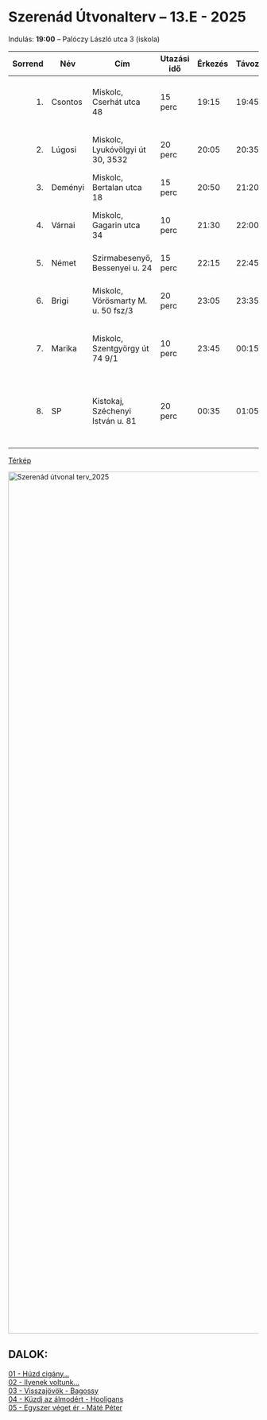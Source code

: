 # Szerenád Útvonalterv – 13.E - 2025

Indulás: **19:00** – Palóczy László utca 3 (iskola)

| Sorrend | Név            | Cím                                    | Utazási idő | Érkezés | Távozás | Megjegyzés                                                                 |
|--------:|----------------|----------------------------------------|-------------|---------|---------|---------------------------------------------------------------------------|
| 1.     | Csontos         | Miskolc, Cserhát utca 48               | 15 perc     | 19:15   | 19:45   | Van kisgyerek, **maximum este 9-ig**, **bemehetünk**.                     |
| 2.     | Lúgosi          | Miskolc, Lyukóvölgyi út 30, 3532       | 20 perc     | 20:05   | 20:35   | Kisgyerek, **bemehetünk**, **előtte hívni kell**.                         |
| 3.     | Deményi         | Miskolc, Bertalan utca 18              | 15 perc     | 20:50   | 21:20   | Nincs kisgyerek, **bemehetünk**.                                          |
| 4.     | Várnai          | Miskolc, Gagarin utca 34               | 10 perc     | 21:30   | 22:00   | Kisgyerek, **csak este 8 után**, **kijön hozzánk**.                       |
| 5.     | Német           | Szirmabesenyő, Bessenyei u. 24         | 15 perc     | 22:15   | 22:45   | Nincs kisgyerek, **bemehetünk**.                                          |
| 6.     | Brigi           | Miskolc, Vörösmarty M. u. 50 fsz/3     | 20 perc     | 23:05   | 23:35   | **Kijön hozzánk** (ez még változhat).                                     |
| 7.     | Marika          | Miskolc, Szentgyörgy út 74 9/1         | 10 perc     | 23:45   | 00:15   | **Lejön hozzánk**, **dal: "1x véget ér" – Máté Péter**.                   |
| 8.     | SP              | Kistokaj, Széchenyi István u. 81       | 20 perc     | 00:35   | 01:05   | **Végállomás**. A busz fél órát vár, és visszaindul azokkal a sulihoz, akik kérik!|


[Térkép](https://www.google.com/maps/dir/Miskolc,+Palóczy+László+utca+3,+3525+Magyarország/Miskolc,+Cserhát+utca+48/Lyukóvölgy+u.+30,+Miskolc,+3532/Miskolc,+Bertalan+utca+18/Miskolc,+Gagarin+utca+34/@48.1109959,20.7727935,16.24z/data=!4m32!4m31!1m5!1m1!1s0x47409fe4895e1403:0xaf13ab117893a89b!2m2!1d20.7803419!2d48.1057661!1m5!1m1!1s0x473f6026d406758b:0xd6df5d275266e4c1!2m2!1d20.768194!2d48.1166978!1m5!1m1!1s0x47409e238adc0ba7:0x224d30bb215a006c!2m2!1d20.7212122!2d48.116116!1m5!1m1!1s0x47409e40b75a625b:0x8912578e40ab58e1!2m2!1d20.710587!2d48.1028949!1m5!1m1!1s0x47409e436099376f:0x8896bacb9c7f154d!2m2!1d20.7057219!2d48.0957783!3e0?entry=ttu&g_ep=EgoyMDI1MDQwMi4xIKXMDSoASAFQAw%3D%3D)   


<img width="1735" alt="Szerenád útvonal terv_2025" src="https://github.com/user-attachments/assets/66b4d55b-7724-42a5-9c56-c606a8e58dc2" />

## DALOK:

[01 - Húzd cigány…](https://www.youtube.com/watch?v=A-r9wnHI68w)   
[02 - Ilyenek voltunk…](https://youtu.be/WdKeQCTAWtY)    
[03 - Visszajövök - Bagossy](https://www.youtube.com/watch?v=oGlnEVQ0L5E)  
[04 - Küzdj az álmodért - Hooligans](https://www.youtube.com/watch?v=xHq4LQBIEQI)  
[05 - Egyszer véget ér - Máté Péter](https://www.youtube.com/watch?v=nBZ_L9rLGNs)  
